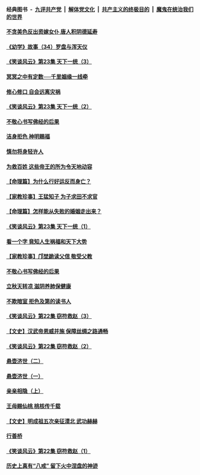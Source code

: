 ####  经典图书 &nbsp;-&nbsp; [九评共产党](../../../../9ping.md?t=08150132/blob/master/README.md?t=08150132) &nbsp;|&nbsp; [解体党文化](../../../../jtdwh.md?t=08150132/blob/master/README.md?t=08150132)  &nbsp;|&nbsp; [共产主义的终极目的](../../../../gczydzjmd.md?t=08150132/blob/master/README.md?t=08150132) &nbsp;|&nbsp; [魔鬼在统治我们的世界](../../../../mgztzwmdsj.md?t=08150132/blob/master/README.md?t=08150132) 

#### [不贪美色反出资嫁女仆 唐人积阴德延寿](../pages/prog647/a102643957.md?t=08150132) 

#### [《幼学》故事（34）罗盘与浑天仪](../pages/prog647/a102643951.md?t=08150132) 

#### [《笑谈风云》第23集 天下一统（3）](../pages/prog647/a102643937.md?t=08150132) 

#### [冥冥之中有定数──千里姻缘一线牵](../pages/prog647/a102643074.md?t=08150132) 

#### [修心修口 自会远离灾祸](../pages/prog647/a102643036.md?t=08150132) 

#### [《笑谈风云》第23集 天下一统（2）](../pages/prog647/a102643014.md?t=08150132) 

#### [不敬心书写佛经的后果](../pages/prog647/a102642368.md?t=08150132) 

#### [洁身拒色 神明赐福](../pages/prog647/a102642363.md?t=08150132) 

#### [慎勿将身轻许人](../pages/prog647/a102642222.md?t=08150132) 

#### [为救百姓 这些帝王的所为令天地动容](../pages/prog647/a102642052.md?t=08150132) 

#### [【命理篇】为什么行好运反而身亡？](../pages/prog647/a102641592.md?t=08150132) 

#### [【家教珍事】王猛知子 为子求田不求官](../pages/prog647/a102641580.md?t=08150132) 

#### [【命理篇】怎样能从失败的婚姻走出来？](../pages/prog647/a102640802.md?t=08150132) 

#### [《笑谈风云》第23集 天下一统（1）](../pages/prog647/a102640791.md?t=08150132) 

#### [看一个字 竟知人生祸福和天下大势](../pages/prog647/a102640137.md?t=08150132) 

#### [【家教珍事】邝埜跪读父信 敬受父教](../pages/prog647/a102640131.md?t=08150132) 

#### [不敬心书写佛经的后果](../pages/prog647/a102639970.md?t=08150132) 

#### [立秋天转凉 滋阴养肺保健康](../pages/prog647/a102639236.md?t=08150132) 

#### [不欺暗室 拒色及第的读书人](../pages/prog647/a102639223.md?t=08150132) 

#### [《笑谈风云》第22集 窃符救赵（3）](../pages/prog647/a102639213.md?t=08150132) 

#### [【文史】汉武帝恩威并施 保障丝绸之路通畅](../pages/prog647/a102638665.md?t=08150132) 

#### [《笑谈风云》第22集 窃符救赵（2）](../pages/prog647/a102638635.md?t=08150132) 

#### [悬壶济世（二）](../pages/prog647/a102637876.md?t=08150132) 

#### [悬壶济世（一）](../pages/prog647/a102637864.md?t=08150132) 

#### [亲亲相隐（上）](../pages/prog647/a102637311.md?t=08150132) 

#### [王母赐仙桃 桃核传千载](../pages/prog647/a102636523.md?t=08150132) 

#### [【文史】明成祖五次亲征漠北 武功赫赫](../pages/prog647/a102636519.md?t=08150132) 

#### [行善桥](../pages/prog647/a102636040.md?t=08150132) 

#### [《笑谈风云》第22集 窃符救赵（1）](../pages/prog647/a102636037.md?t=08150132) 

#### [历史上真有“八戒” 留下火中涅盘的神迹](../pages/prog647/a102635944.md?t=08150132) 


